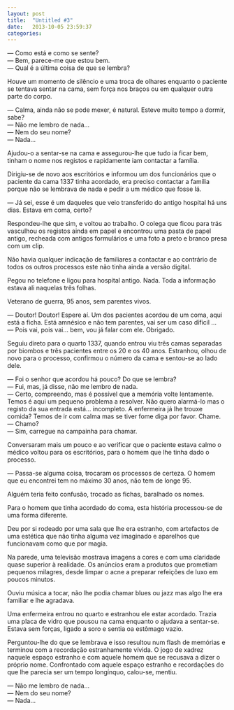 ```yaml
---
layout: post
title:  "Untitled #3"
date:   2013-10-05 23:59:37
categories: 
---
```

— Como está e como se sente?    
— Bem, parece-me que estou bem.    
— Qual é a última coisa de que se lembra?    

Houve um momento de silêncio e uma troca de olhares enquanto o paciente se tentava sentar na cama, sem força nos braços ou em qualquer outra parte do corpo.

— Calma, ainda não se pode mexer, é natural. Esteve muito tempo a dormir, sabe?    
— Não me lembro de nada…    
— Nem do seu nome?    
— Nada…    

Ajudou-o a sentar-se na cama e assegurou-lhe que tudo ia ficar bem, tinham o nome nos registos e rapidamente iam contactar a família.

Dirigiu-se de novo aos escritórios e informou um dos funcionários que o paciente da cama 1337 tinha acordado, era preciso contactar a família porque não se lembrava de nada e pedir a um médico que fosse lá.

— Já sei, esse é um daqueles que veio transferido do antigo hospital há uns dias. Estava em coma, certo?

Respondeu-lhe que sim, e voltou ao trabalho. O colega que ficou para trás vasculhou os registos ainda em papel e encontrou uma pasta de papel antigo, recheada com antigos formulários e uma foto a preto e branco presa com um clip. 

Não havia qualquer indicação de familiares a contactar e ao contrário de todos os outros processos este não tinha ainda a versão digital.

Pegou no telefone e ligou para hospital antigo. Nada. Toda a informação estava ali naquelas três folhas. 

Veterano de guerra, 95 anos, sem parentes vivos.

— Doutor! Doutor! Espere aí. Um dos pacientes acordou de um coma, aqui está a ficha. Está amnésico e não tem parentes, vai ser um caso díficil …    
— Pois vai, pois vai… bem, vou já falar com ele. Obrigado.    

Seguiu direto para o quarto 1337, quando entrou viu três camas separadas por biombos e três pacientes entre os 20 e os 40 anos. Estranhou, olhou de novo para o processo, confirmou o número da cama e sentou-se ao lado dele.

— Foi o senhor que acordou há pouco? Do que se lembra?    
— Fui, mas, já disse, não me lembro de nada.    
— Certo, compreendo, mas é possível que a memória volte lentamente. Temos é aqui um pequeno problema a resolver. Não quero alarmá-lo mas o registo da sua entrada está… incompleto. A enfermeira já lhe trouxe comida? Temos de ir com calma mas se tiver fome diga por favor. Chame.    
— Chamo?    
— Sim, carregue na campainha para chamar.    

Conversaram mais um pouco e ao verificar que o paciente estava calmo o médico voltou para os escritórios, para o homem que lhe tinha dado o processo. 

— Passa-se alguma coisa, trocaram os processos de certeza. O homem que eu encontrei tem no máximo 30 anos, não tem de longe 95.

Alguém teria feito confusão, trocado as fichas, baralhado os nomes. 

Para o homem que tinha acordado do coma, esta história processou-se de uma forma diferente.

Deu por si rodeado por uma sala que lhe era estranho, com artefactos de uma estética que não tinha alguma vez imaginado e aparelhos que funcionavam como que por magia. 

Na parede, uma televisão mostrava imagens a cores e com uma claridade quase superior à realidade. Os anúncios eram a produtos que prometiam pequenos milagres, desde limpar o acne a preparar refeições de luxo em poucos minutos.

Ouviu música a tocar, não lhe podia chamar blues ou jazz mas algo lhe era familiar e lhe agradava.

Uma enfermeira entrou no quarto e estranhou ele estar acordado. Trazia uma placa de vidro que pousou na cama enquanto o ajudava a sentar-se. Estava sem forças, ligado a soro e sentia oa estômago vazio.

Perguntou-lhe do que se lembrava e isso resultou num flash de memórias e terminou com a recordação estranhamente vívida. O jogo de xadrez naquele espaço estranho e com aquele homem que se recusava a dizer o próprio nome. Confrontado com aquele espaço estranho e recordações do que lhe parecia ser um tempo longínquo, calou-se, mentiu.

— Não me lembro de nada…    
— Nem do seu nome?    
— Nada…    